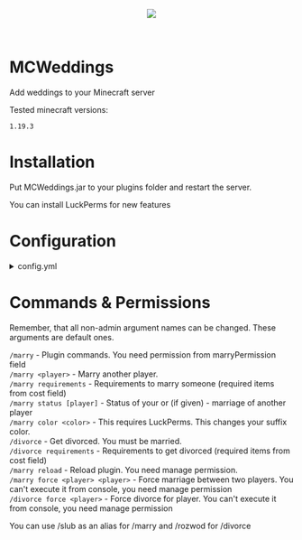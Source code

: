 <p align="center">
  <img src="https://media.discordapp.net/attachments/816647374239694849/1099095466542645340/c852d34d65bda10cbbdbd7a9a8eadbaa492d95cbda39a3ee5e6b4b0d3255bfef95601890afd80709da39a3ee5e6b4b0d3255bfef95601890afd8070958b3d40f5be58a9073d6ba848ddb9f72.png">
</p>

<br>

# MCWeddings

<p>Add weddings to your Minecraft server</p>
<p>Tested minecraft versions: </p> 

`1.19.3`

# Installation

<p>Put MCWeddings.jar to your plugins folder and restart the server.</p>
<p>You can install LuckPerms for new features</p>

# Configuration

<details><summary>config.yml</summary>
<br>

## Config

`managePermission` - Manage plugin permission (reloads, force weddings/divorces)<br>
`marryPermission` - Permission to marry someone (use /marry command)<br>
`divorcePermission` - Permission to divorce (use /divorce command)<br>

### ==== LuckPerms features section ====

`marryStatusPermission` - If player is married then they have this permission<br>
`suffixSchema` - Suffix schema. This suffix is applied when player is married. {0} is a custom marriage color (/marry color)<br>
`suffixColors` - Available suffix colors<br>
`suffixColorPermission` - Permission to change suffix (use /marry color command)<br>
`suffixCooldown` - Cooldown between changing suffixes. Applies to both married players<br>

Both players from one marriage will have the same suffix color.

### ==== LuckPerms features section ====

`requestCooldown` - Cooldown between sending request to the same person<br>
`maxDistance` - Max distance between players who wants to marry. 0 to disable<br>
`cost` - Cost for marry/divorce<br>

In this example player need 3 gold ingots to get married, and 12 wither roses named "Divorce rose" to get divorced:

```yml
  cost:
    marry:
      0:
        item: GOLD_INGOT
        count: 3
    divorce:
      0:
        item: WITHER_ROSE
        count: 12
        name: "Divorce rose"
```

**Only /marry or /divorce executor needs to have these items, not both players!** <br>

`rewards` - Rewards for marriage length<br>

In this example reward is named first_reward (it doesn't matter how it's called), you need at least 1 day of marriage to take it.<br>
If you take it you will got 2 diamonds named "Super diamonds!" without lore, which are unbreakable and has DIG_SPEED 3 enchantment.<br>
When player will receive this reward, then console will execute this /say command.

```yml
  rewards:
    "first_reward":
      requiredDays: 1
      item: DIAMOND
      count: 2
      name: "Super diamonds!"
      lore: []
      enchantments:
      - DIG_SPEED:3
      unbreakable: true
      execute: "say {0} just got the 1st reward!"
```

**Both players can receive this reward. After a divorce, player can receive the same reward again if marriage length requirement is met again**

## Args-aliases

`requirements` - Argument name to check requirements (needed items), default it is /marry requirements<br>
`status` - Argument name to check marriage status, default is /marry status [player]<br>
`rewards` - Argument name to see rewards, default is /marry rewards<br>
`color` - Argument name to change suffix. LuckPerms is required to change suffix.<br>

## Messages

**All message fields are descripted in config.yml**

<details><summary>Default messages fields (click to reveal)</summary>

```yml
messages:

  # Prefix for commands
  prefix: "&d[&cMCWeddings&d] "

  # Message if player don't have permission and tried to execute a command
  noPermission: "&cYou don't have permission!"

  # Broadcast marry message. {0} is first player, {1} is second player
  marryMessage: "&a{0} is now married with {1}!"

  # Divorce message. {0} is first player, {1} is second player
  divorceMessage: "&c{0} is no longer married with {1}!"

  # Marriage inquiry message. {0} is first player.
  marriageInquiryMessage: "&a{0} want to marry with you. Type /marry {0} to accept!"

  # Message will be sent if player is not online. {0} is a player.
  cannotFoundPlayer: "&cCannot found player: {0}"

  # Message to console if console decide to marry someone
  mustBePlayer: "&cYou must be a player!"

  # Message if someone decide to marry himself
  marryHimself: "&cYou can't marry yourself."

  # Message if someone will send requests two times or more
  requestAlreadySent: "&cYou've already sent request to this player!"

  # Message when someone send request to another player. {0} is another player.
  requestSent: "&aSent marry request to {0}!"

  # Message when someone divorce with another player. {0} is another player
  successfullyDivorced: "&aYou successfully divorced with {0}"

  # Message when someone tries to marry another married player.
  playerAlreadyMarried: "&cThis player is already married!"
  
  # Message when someone tries to marry another player while being married
  youAreMarried: "&cYou're already married!"

  # Message when someone is not married
  notMarried: "&cYou're not married!"

  # Message when another player is not married
  playerNotMarried: "&cThis player is not married!"

  # Message when someone want to marry and doesn't have required items
  marryNoRequiredItems: "&cYou don't have required items to marry someone! Check requirements at /marry requirements"

  # Message when someone want to divorce and doesn't have required items
  divorceNoRequiredItems: "&cYou don't have required items to get divorced! Check requirements at /divorce requirements"

  # Message when second player doesn't have enough items to marry
  partnerWithoutItems: "&cYour partner doesn't have required items. You can't marry right now."

  # Message when LuckPerms is not available and someone want to change suffix color
  cantDoIt: "&cSorry, you can't do it right now."

  # Message when someone want to use color which is not listed in config
  cantUseColor: "&cYou can't use this color! Available colors: "

  # Message when someone want to change suffix and second player in marriage is not online
  partnerMustBeOnline: "&cYour partner must be online to change suffix color!"

  # Message when cooldown is active and someone want to change suffix
  suffixHasCooldown: "&cPlease wait a while before changing suffix color again!"

  # Message when someone want to change color suffix to color which is already active
  suffixActive: "&cYou already have suffix in this color!"

  # Message when suffix will be changed
  changedSuffix: "&aChanged suffix color."

  # Message when system cannot find requested reward
  cannotFindReward: "&cCannot find this reward!"

  # Message when player can't receive reward (doesn't have required days)
  cantReceiveReward: "&cYou can't receive this reward yet!"

  # Message when reward is already received
  rewardReceived: "&cYou've already received this reward!"

  # Message when player is too far away from another player
  tooFarAway: "&cYou're too far away from the second player!"

  # Simple words section
  marriageDate: "&dMarriage date: &c{0}"
  marriageLength: "&dDays of marriage: &c{0}"
  suffix: "&dSuffix: {0}"
  marriageRequirements: "&dMarriage requirements:"
  divorceRequirements: "&dDivorce requirements:"
  rewards: "&dRewards for being married:"
  remaining: "&cRemaining {0} days"
  ready: "&aREADY"
  clickToReceive: "&a&lClick to receive reward!"
  requiresDaysOfMarriage: "&c&lRequires {0} days of marriage!"
  days: "days"
  correctUsage: "&cCorrect usage: {0}"

  # Command help section
  help-marry: "&d/marry <nick> &4- &cMarry a player (or accept request)"
  help-mRequirements: "&d/marry requirements &4- &cRequirements for getting married"
  help-rewards: "&d/marry rewards &4- &cRewards for being married"
  help-status: "&d/marry status [nick] &4- &cStatus of your marriage"
  help-color: "&d/marry color <color> &4- &cSet suffix color"
  help-divorce: "&d/divorce &4- &cDivorce with player"
  help-dRequirements: "&d/divorce requirements &4- &cRequirements for getting divorced"
  help-reload: "&d/marry reload &4- &cReload configuration and data"
  help-mForce: "&d/marry force <player> <player> &4- &cForce marriage"
  help-dForce: "&d/divorce force <player> &4- &cForce divorce"
```

</details>

</details>

# Commands & Permissions

Remember, that all non-admin argument names can be changed. These arguments are default ones.<br>

`/marry` - Plugin commands. You need permission from marryPermission field<br>
`/marry <player>` - Marry another player.<br>
`/marry requirements` - Requirements to marry someone (required items from cost field)<br>
`/marry status [player]` - Status of your or (if given) - marriage of another player<br>
`/marry color <color>` - This requires LuckPerms. This changes your suffix color.<br>
`/divorce` - Get divorced. You must be married.<br>
`/divorce requirements` - Requirements to get divorced (required items from cost field)<br>
`/marry reload` - Reload plugin. You need manage permission.<br>
`/marry force <player> <player>` - Force marriage between two players. You can't execute it from console, you need manage permission<br>
`/divorce force <player>` - Force divorce for player. You can't execute it from console, you need manage permission<br>

You can use /slub as an alias for /marry and /rozwod for /divorce
